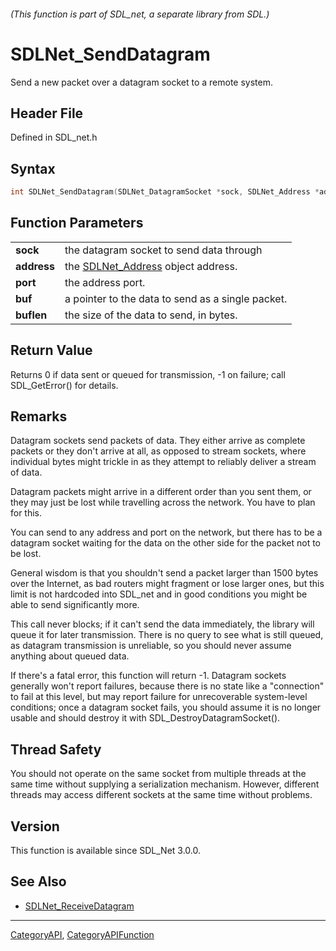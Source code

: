 ###### (This function is part of SDL_net, a separate library from SDL.)
# SDLNet_SendDatagram

Send a new packet over a datagram socket to a remote system.

## Header File

Defined in SDL_net.h

## Syntax

```c
int SDLNet_SendDatagram(SDLNet_DatagramSocket *sock, SDLNet_Address *address, Uint16 port, const void *buf, int buflen);

```

## Function Parameters

|                 |                                                      |
| --------------- | ---------------------------------------------------- |
| **sock**        | the datagram socket to send data through             |
| **address**     | the [SDLNet_Address](SDLNet_Address) object address. |
| **port**        | the address port.                                    |
| **buf**         | a pointer to the data to send as a single packet.    |
| **buflen**      | the size of the data to send, in bytes.              |

## Return Value

Returns 0 if data sent or queued for transmission, -1 on failure; call
SDL_GetError() for details.

## Remarks

Datagram sockets send packets of data. They either arrive as complete
packets or they don't arrive at all, as opposed to stream sockets, where
individual bytes might trickle in as they attempt to reliably deliver a
stream of data.

Datagram packets might arrive in a different order than you sent them, or
they may just be lost while travelling across the network. You have to plan
for this.

You can send to any address and port on the network, but there has to be a
datagram socket waiting for the data on the other side for the packet not
to be lost.

General wisdom is that you shouldn't send a packet larger than 1500 bytes
over the Internet, as bad routers might fragment or lose larger ones, but
this limit is not hardcoded into SDL_net and in good conditions you might
be able to send significantly more.

This call never blocks; if it can't send the data immediately, the library
will queue it for later transmission. There is no query to see what is
still queued, as datagram transmission is unreliable, so you should never
assume anything about queued data.

If there's a fatal error, this function will return -1. Datagram sockets
generally won't report failures, because there is no state like a
"connection" to fail at this level, but may report failure for
unrecoverable system-level conditions; once a datagram socket fails, you
should assume it is no longer usable and should destroy it with
SDL_DestroyDatagramSocket().

## Thread Safety

You should not operate on the same socket from multiple threads at the same
time without supplying a serialization mechanism. However, different
threads may access different sockets at the same time without problems.

## Version

This function is available since SDL_Net 3.0.0.

## See Also

- [SDLNet_ReceiveDatagram](SDLNet_ReceiveDatagram)

----
[CategoryAPI](CategoryAPI), [CategoryAPIFunction](CategoryAPIFunction)

